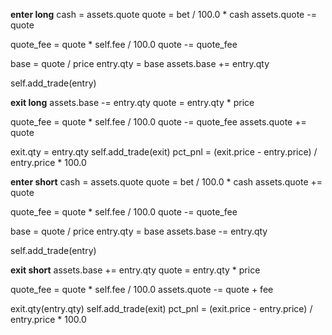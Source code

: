 **enter long**
cash = assets.quote
quote = bet / 100.0 * cash
assets.quote -= quote

quote_fee = quote * self.fee / 100.0
quote -= quote_fee

base = quote / price
entry.qty = base
assets.base += entry.qty

self.add_trade(entry)

**exit long**
assets.base -= entry.qty
quote = entry.qty * price

quote_fee = quote * self.fee / 100.0
quote -= quote_fee
assets.quote += quote

exit.qty = entry.qty
self.add_trade(exit)
pct_pnl = (exit.price - entry.price) / entry.price * 100.0

**enter short**
cash = assets.quote
quote = bet / 100.0 * cash
assets.quote += quote

quote_fee = quote * self.fee / 100.0
quote -= quote_fee

base = quote / price
entry.qty = base
assets.base -= entry.qty

self.add_trade(entry)

**exit short**
assets.base += entry.qty
quote = entry.qty * price

quote_fee = quote * self.fee / 100.0
assets.quote -= quote + fee

exit.qty(entry.qty)
self.add_trade(exit)
pct_pnl = (exit.price - entry.price) / entry.price * 100.0




